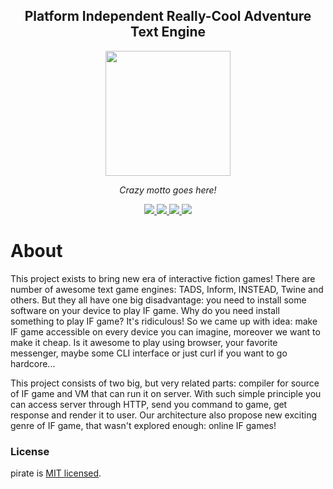 <h2 align="center">Platform Independent Really-Cool Adventure Text Engine</h2>
<p align="center">
    <img height="200px" src="assets/pirate.png">
</p>
<p align="center">
    <i>Crazy motto goes here!</i>
</p>

<p align="center">
  <a href="https://github.com/retrogen/pirate/actions">
    <img src="https://github.com/retrogen/pirate/workflows/test/badge.svg" />
  </a>
  <a href="https://codecov.io/gh/retrogen/pirate">
    <img src="https://codecov.io/gh/retrogen/pirate/branch/master/graph/badge.svg" />
  </a>
  <a href="https://goreportcard.com/report/github.com/retrogen/pirate">
    <img src="https://goreportcard.com/badge/github.com/retrogen/pirate" />
  </a>
  <a href="https://github.com/retrogen/pirate/blob/master/LICENSE">
    <img src="https://img.shields.io/github/license/retrogen/pirate.svg">
  </a>
</p>

# About

This project exists to bring new era of interactive fiction games! 
There are number of awesome text game engines: TADS, Inform, INSTEAD, Twine and others. 
But they all have one big disadvantage: you need to install some software on your device to play IF game.
Why do you need install something to play IF game? It's ridiculous!
So we came up with idea: make IF game accessible on every device you can imagine, 
moreover we want to make it cheap. 
Is it awesome to play using browser, your favorite messenger, maybe some CLI interface or just curl if you want to go hardcore...

This project consists of two big, but very related parts: compiler for source of IF game and VM that can run it on server.
With such simple principle you can access server through HTTP, send you command to game, get response and render it to user.
Our architecture also propose new exciting genre of IF game, that wasn't explored enough: online IF games!

### License

pirate is [MIT licensed](./LICENSE).
